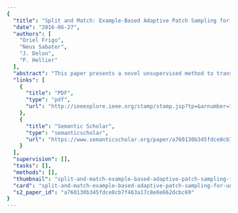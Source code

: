 ```yaml
---
{
  "title": "Split and Match: Example-Based Adaptive Patch Sampling for Unsupervised Style Transfer",
  "date": "2016-06-27",
  "authors": [
    "Oriel Frigo",
    "Neus Sabater",
    "J. Delon",
    "P. Hellier"
  ],
  "abstract": "This paper presents a novel unsupervised method to transfer the style of an example image to a source image. The complex notion of image style is here considered as a local texture transfer, eventually coupled with a global color transfer. For the local texture transfer, we propose a new method based on an adaptive patch partition that captures the style of the example image and preserves the structure of the source image. More precisely, this example-based partition predicts how well a source patch matches an example patch. Results on various images show that our method outperforms the most recent techniques.",
  "links": [
    {
      "title": "PDF",
      "type": "pdf",
      "url": "http://ieeexplore.ieee.org/stamp/stamp.jsp?tp=&arnumber=7780435"
    },
    {
      "title": "Semantic Scholar",
      "type": "semanticscholar",
      "url": "https://www.semanticscholar.org/paper/a760130b345fdce8cb7f463a17c8e8e662dcbc69"
    }
  ],
  "supervision": [],
  "tasks": [],
  "methods": [],
  "thumbnail": "split-and-match-example-based-adaptive-patch-sampling-for-unsupervised-style-transfer-thumb.jpg",
  "card": "split-and-match-example-based-adaptive-patch-sampling-for-unsupervised-style-transfer-card.jpg",
  "s2_paper_id": "a760130b345fdce8cb7f463a17c8e8e662dcbc69"
}
---
```


